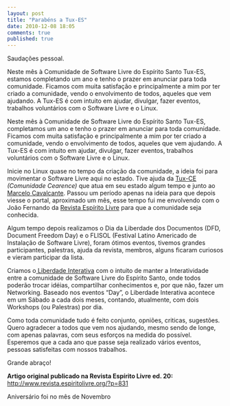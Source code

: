 ```yaml
---
layout: post
title: "Parabéns a Tux-ES"
date: 2010-12-08 18:05
comments: true
published: true
---
```


Saudações pessoal.

Neste mês à Comunidade de Software Livre do Espírito Santo Tux-ES,  estamos completando um ano e tenho o prazer em anunciar para toda  comunidade. Ficamos com muita satisfação e principalmente a mim por ter  criado a comunidade, vendo o envolvimento de todos, aqueles que vem  ajudando. A Tux-ES é com intuito em ajudar, divulgar, fazer eventos,  trabalhos voluntários com o Software Livre e o Linux.

Neste mês à Comunidade de Software Livre do Espírito Santo Tux-ES,  completamos um ano e tenho o prazer em anunciar para toda comunidade.  Ficamos com muita satisfação e principalmente a mim por ter criado a  comunidade, vendo o envolvimento de todos, aqueles que vem ajudando. A  Tux-ES é com intuito em ajudar, divulgar, fazer eventos, trabalhos  voluntários com o Software Livre e o Linux.

Inicie no Linux quase no tempo da criação da comunidade, a ideia foi  para movimentar o Software Livre aqui no estado. Tive ajuda da <a href="http://www.tux-ce.org/" target="_blank">Tux-CE</a> <em>(Comunidade Cearence) </em>que atua em seu estado algum tempo e junto ao <a href="http://marcelocavalcante.net/" target="_blank">Marcelo Cavalcante</a>.  Passou um período apenas na ideia para que depois viesse o portal,  aproximado um mês, esse tempo fui me envolvendo com o João Fernando da <a href="http://revista.espiritolivre.org/" target="_blank">Revista Espírito Livre</a> para que a comunidade seja conhecida.

Algum tempo depois realizamos o Dia da Liberdade dos Documentos (DFD,  Document Freedom Day) e o FLISOL (Festival Latino Americado de  Instalação de Software Livre), foram ótimos eventos, tivemos grandes  participantes, palestras, ajuda da revista, membros, alguns ficaram  curiosos e vieram participar da lista.

Criamos o<a href="http://www.tux-es.org/liberdadeinterativa" target="_blank"> Liberdade Interativa</a> com o intuito de manter a Interatividade entre a comunidade de Software  Livre do Espírito Santo, onde todos poderão trocar idéias, compartilhar  conhecimentos e, por que não, fazer um Networking. Baseado nos eventos  “Day”, o Liberdade Interativa acontece em um Sábado a cada dois meses,  contando, atualmente, com dois Workshops (ou Palestras) por dia.

Como toda comunidade tudo é feito conjunto, opniões, criticas,  sugestões. Quero agradecer a todos que vem nos ajudando, mesmo sendo de  longe, com apenas palavras, com seus esforços na medida do possível.  Esperemos que a cada ano que passe seja realizado vários eventos,  pessoas satisfeitas com nossos trabalhos.

Grande abraço!

<strong>Artigo original publicado na Revista Espírito Livre ed. 20: </strong><a href="http://www.revista.espiritolivre.org/?p=831">http://www.revista.espiritolivre.org/?p=831</a>

Aniversário foi no mês de Novembro
